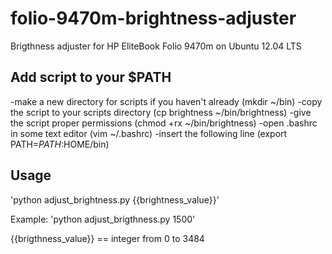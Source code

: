 folio-9470m-brightness-adjuster
===============================

Brigthness adjuster for HP EliteBook Folio 9470m on Ubuntu 12.04 LTS

Add script to your $PATH 
---------------------
-make a new directory for scripts if you haven't already (mkdir ~/bin)
-copy the script to your scripts directory (cp brightness ~/bin/brightness)
-give the script proper permissions (chmod +rx ~/bin/brightness)
-open .bashrc in some text editor (vim ~/.bashrc)
-insert the following line (export PATH=$PATH:$HOME/bin)

Usage
---------------------
'python adjust_brightness.py {{brightness_value}}'

Example: 'python adjust_brigthness.py 1500'

{{brigthness_value}} == integer from 0 to 3484


